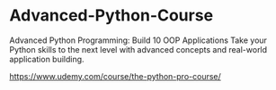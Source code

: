 # Advanced-Python-Course

Advanced Python Programming: Build 10 OOP Applications
Take your Python skills to the next level with advanced concepts and real-world application building.

https://www.udemy.com/course/the-python-pro-course/
